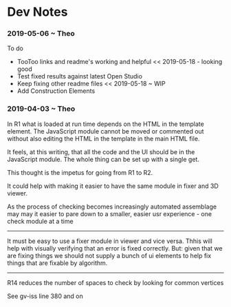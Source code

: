 
# Dev Notes


### 2019-05-06 ~ Theo

To do

* TooToo links and readme's working and helpful << 2019-05-18 - looking good
* Test fixed results against latest Open Studio
* Keep fixing other readme files << 2019-05-18 ~ WIP
* Add Construction Elements


### 2019-04-03 ~ Theo

In R1 what is loaded at run time depends on the HTML in the template element. The JavaScript module cannot be moved or commented out without also editing the HTML in the template in the main HTML file.

It feels, at this writing, that all the code and the UI should be in the JavaScript module. The whole thing can be set up with a single get.

This thought is the impetus for going from R1 to R2.

It could help with making it easier to have the same module in fixer and 3D viewer.

As the process of checking becomes increasingly automated assemblage may may it easier to pare down to a smaller, easier usr experience - one check module at a time

***

It must be easy to use a fixer module in viewer and vice versa. Thhis will help with visually verifying that an error is fixed correctly. But: given that we are fixing things we should not supply a bunch of ui elements to help fix things that are fixable by algorithm.


***

R14 reduces the number of spaces to check by looking for common vertices

See gv-iss line 380 and on


